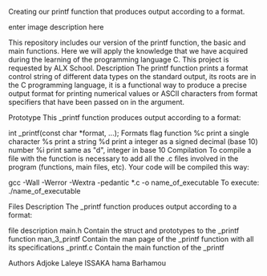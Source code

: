 Creating our printf function that produces output according to a format.

enter image description here

This repository includes our version of the printf function, the basic and main functions. Here we will apply the knowledge that we have acquired during the learning of the programming language C.
This project is requested by ALX School.
Description
The printf function prints a format control string of different data types on the standard output, its roots are in the C programming language, it is a functional way to produce a precise output format for printing numerical values or ASCII characters from format specifiers that have been passed on in the argument.

Prototype
This _printf function produces output according to a format:

int _printf(const char *format, ...);
Formats
flag	function
%c	print a single character
%s	print a string
%d	print a integer as a signed decimal (base 10) number
%i	print same as "d", integer in base 10
Compilation
To compile a file with the function is necessary to add all the .c files involved in the program (functions, main files, etc). Your code will be compiled this way:

gcc -Wall -Werror -Wextra -pedantic *.c -o name_of_executable
To execute: ./name_of_executable

Files Description
The _printf function produces output according to a format:

file	description
main.h	Contain the struct and prototypes to the _printf function
man_3_printf	Contain the man page of the _printf function with all its specifications
_printf.c	Contain the main function of the _printf

Authors
Adjoke Laleye
ISSAKA hama Barhamou
